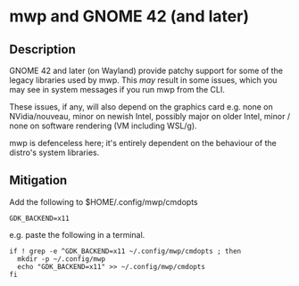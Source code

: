 # mwp and GNOME 42 (and later)

## Description

GNOME 42 and later (on Wayland) provide patchy support for some of the
legacy libraries used by mwp. This *may* result in some issues, which
you may see in system messages if you run mwp from the CLI.

These issues, if any, will also depend on the graphics card e.g. none on
NVidia/nouveau, minor on newish Intel, possibly major on older Intel,
minor / none on software rendering (VM including WSL/g).

mwp is defenceless here; it's entirely dependent on the behaviour of
the distro's system libraries.

## Mitigation

Add the following to $HOME/.config/mwp/cmdopts

```
GDK_BACKEND=x11
```

e.g. paste the following in a terminal.

```
if ! grep -e ^GDK_BACKEND=x11 ~/.config/mwp/cmdopts ; then
  mkdir -p ~/.config/mwp
  echo "GDK_BACKEND=x11" >> ~/.config/mwp/cmdopts
fi
```
